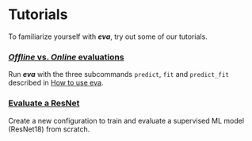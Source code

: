 # Tutorials

To familiarize yourself with ***eva***, try out some of our tutorials.

### [*Offline* vs. *Online* evaluations](offline_vs_online.md)

Run ***eva*** with the three subcommands `predict`, `fit` and `predict_fit` described in [How to use eva](../how_to_use.md).

### [Evaluate a ResNet](evaluate_resnet.md)

Create a new configuration to train and evaluate a supervised ML model (ResNet18) from scratch.
